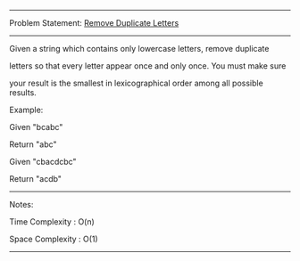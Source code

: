 ******************************************************************************
Problem Statement: [Remove Duplicate Letters](https://leetcode.com/problems/remove-duplicate-letters/#/description)
******************************************************************************

Given a string which contains only lowercase letters, remove duplicate

letters so that every letter appear once and only once. You must make sure

your result is the smallest in lexicographical order among all possible results. 

Example:

Given "bcabc"

Return "abc" 

Given "cbacdcbc"

Return "acdb" 

******************************************************************************
Notes:

Time Complexity : O(n)

Space Complexity : O(1)

******************************************************************************
